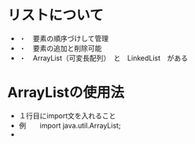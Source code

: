 # リストについて
- ・　要素の順序づけして管理
- ・　要素の追加と削除可能
- ・　ArrayList（可変長配列）　と　LinkedList　がある
# ArrayListの使用法
- １行目にimport文を入れること
- 例　　import java.util.ArrayList;
- 
